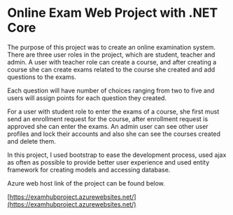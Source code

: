 # Online Exam Web Project with .NET Core

The purpose of this project was to create an online examination system. There are three user roles in the project, which are student, teacher and admin. A user with teacher role can create a course, and after creating a course she can create exams related to the course she created and add questions to the exams.

Each question will have number of choices ranging from two to five and users will assign points for each question they created.

For a user with student role to enter the exams of a course, she first must send an enrollment request for the course, after enrollment request is approved she can enter the exams.
An admin user can see other user profiles and lock their accounts and also she can see the courses created and delete them.

In this project, I used bootstrap to ease the development process, used ajax as often as possible to provide better user experience and used entity framework for creating models and accessing database.

Azure web host link of the project can be found below.

[https://examhubproject.azurewebsites.net/](https://examhubproject.azurewebsites.net/)
